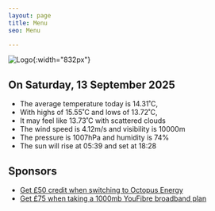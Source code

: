```yaml
---
layout: page
title: Menu
seo: Menu

---
```


![Logo](/images/logo.jpg){:width="832px"}

<!-- weather_marker starts -->
## On Saturday, 13 September 2025

- The average temperature today is 14.31˚C,
- With highs of 15.55˚C and lows of 13.72˚C,
- It may feel like 13.73˚C with scattered clouds
- The wind speed is 4.12m/s and visibility is 10000m
- The pressure is 1007hPa and humidity is 74%
- The sun will rise at 05:39 and set at 18:28

<!-- weather_marker ends -->

## Sponsors

- [Get £50 credit when switching to Octopus Energy](https://bit.ly/3oD1nnS)
- [Get £75 when taking a 1000mb YouFibre broadband plan](https://aklam.io/91zWhU?)
